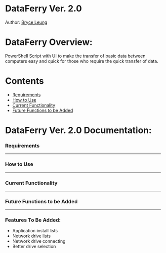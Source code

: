 # **DataFerry Ver. 2.0**

Author:
[Bryce Leung](https://github.com/Bryce-Leung)

# **DataFerry Overview:**
PowerShell Script with UI to make the transfer of basic data between computers easy and quick for those who require the quick transfer of data.

# Contents
- [Requirements](#Requirements)
- [How to Use](#How-to-Use)
- [Current Functionality](#Current-Functionality)
- [Future Functions to be Added](#Future-Functions-to-be-Added)

# **DataFerry Ver. 2.0 Documentation:**

### **Requirements**
----

### **How to Use**
----

### **Current Functionality**
----

### **Future Functions to be Added**
----

### Features To Be Added:
- Application install lists
- Network drive lists
- Network drive connecting
- Better drive selection
